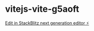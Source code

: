 # vitejs-vite-g5aoft

[Edit in StackBlitz next generation editor ⚡️](https://stackblitz.com/~/github.com/Sonu12p/vitejs-vite-g5aoft)